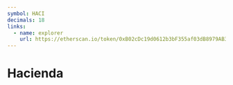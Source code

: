 ```yaml
---
symbol: HACI
decimals: 18
links:
  - name: explorer
    url: https://etherscan.io/token/0xB02cDc19d0612b3bF355af03dB8979AB36693386
---
```


# Hacienda
